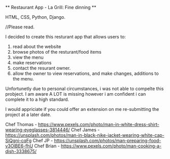** Restaurant App - La Grill: Fine dinning **

HTML, CSS, Python, Django.

//Please read.

I decided to create this resturant app that allows users to:
1. read about the website
2. browse photos of the resturant/food items
3. view the menu
4. make reservations
5. contact the resurant owner.
6. allow the owner to view reservations, and make changes, additions to the menu.


Unfortunetly due to personal circumstances, i was not able to compelte this probject. I am aware A LOT is missing however i am confident i can complete it to a high standard.

I would appriciate if you could offer an extension on me re-submitting the project at a later date.



<!-- images -->

Chef Thomas - https://www.pexels.com/photo/man-in-white-dress-shirt-wearing-eyeglasses-3814446/
Chef James - https://unsplash.com/photos/man-in-black-nike-jacket-wearing-white-cap-SiQgni-cqFg
Chef JP - https://unsplash.com/photos/man-preparing-food-v3OlBE6-fhU
Chef Brian - https://www.pexels.com/photo/man-cooking-a-dish-3338675/

